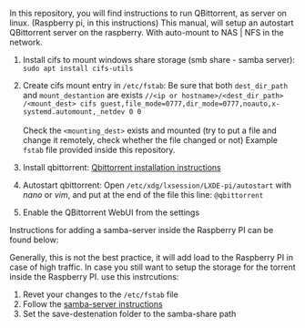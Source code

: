 In this repository, you will find instructions to run QBittorrent, as server on linux. (Raspberry pi, in this instructions)
This manual, will setup an autostart QBittorrent server on the raspberry. With auto-mount to NAS | NFS in the network.

1. Install cifs to mount windows share storage (smb share - samba server):
  `sudo apt install cifs-utils`

2. Create cifs mount entry in `/etc/fstab`:
  Be sure that both `dest_dir_path` and `mount_destantion` are exists
  `//<ip or hostname>/<dest_dir_path> /<mount_dest> cifs guest,file_mode=0777,dir_mode=0777,noauto,x-systemd.automount,_netdev 0 0` 
  <br/><br/>
  Check the `<mounting_dest>` exists and mounted (try to put a file and change it remotely, check whether the file changed or not)
  Example `fstab` file provided inside this repository.

3. Install qbittorrent:
  [Qbittorrent installation instructions](https://pimylifeup.com/raspberry-pi-qbittorrent)

4. Autostart qbittorrent:
  Open `/etc/xdg/lxsession/LXDE-pi/autostart` with *nano* or *vim*, and put at the end of the file this line:
  `@qbittorrent`

5. Enable the QBittorrent WebUI from the settings


Instructions for adding a samba-server inside the Raspberry PI can be found below:

Generally, this is not the best practice, it will add load to the Raspberry PI in case of high traffic.
In case you still want to setup the storage for the torrent inside the Raspberry PI. use this instrcutions:

1. Revet your changes to the `/etc/fstab` file
2. Follow the [samba-server instructions](https://pimylifeup.com/raspberry-pi-samba)
3. Set the save-destenation folder to the samba-share path